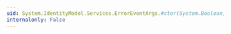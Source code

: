 ```yaml
---
uid: System.IdentityModel.Services.ErrorEventArgs.#ctor(System.Boolean,System.Exception)
internalonly: False
---
```

